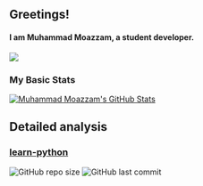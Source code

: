 ## Greetings!
#### I am Muhammad Moazzam, a student developer.
![](https://visitor-badge.glitch.me/badge?page_id=moazzam125)
### My Basic Stats
[![Muhammad Moazzam's GitHub Stats](https://github-readme-stats.vercel.app/api?username=moazzam125&include_all_commits=true&count_private=true&show_icons=true)](https://github.com/moazzam125)

## Detailed analysis

### **[learn-python](https://github.com/moazzam125/learn-python)**

![GitHub repo size](https://img.shields.io/github/repo-size/moazzam125/learn-python)
![GitHub last commit](https://img.shields.io/github/last-commit/moazzam125/learn-python)